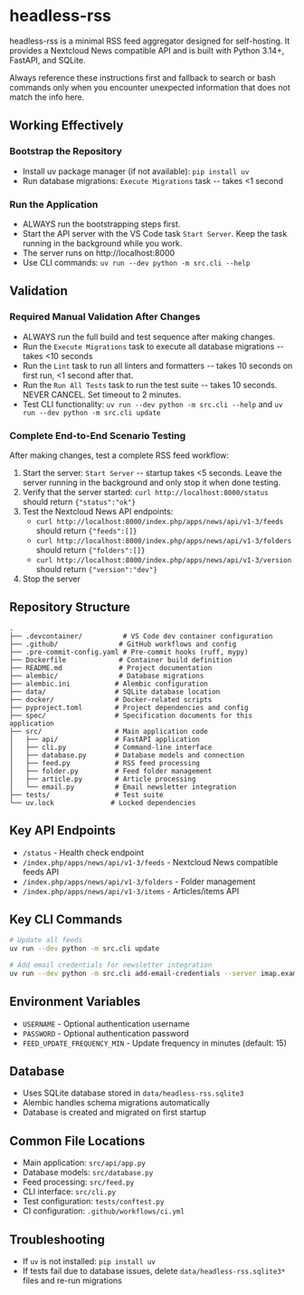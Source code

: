 # headless-rss

headless-rss is a minimal RSS feed aggregator designed for self-hosting. It provides a Nextcloud News compatible API and is built with Python 3.14+, FastAPI, and SQLite.

Always reference these instructions first and fallback to search or bash commands only when you encounter unexpected information that does not match the info here.

## Working Effectively

### Bootstrap the Repository
- Install uv package manager (if not available): `pip install uv`
- Run database migrations: `Execute Migrations` task -- takes <1 second

### Run the Application
- ALWAYS run the bootstrapping steps first.
- Start the API server with the VS Code task `Start Server`. Keep the task running in the background while you work.
- The server runs on http://localhost:8000
- Use CLI commands: `uv run --dev python -m src.cli --help`

## Validation

### Required Manual Validation After Changes
- ALWAYS run the full build and test sequence after making changes.
- Run the `Execute Migrations` task to execute all database migrations -- takes <10 seconds
- Run the `Lint` task to run all linters and formatters -- takes 10 seconds on first run, <1 second after that.
- Run the `Run All Tests` task to run the test suite -- takes 10 seconds. NEVER CANCEL. Set timeout to 2 minutes.
- Test CLI functionality: `uv run --dev python -m src.cli --help` and `uv run --dev python -m src.cli update`

### Complete End-to-End Scenario Testing
After making changes, test a complete RSS feed workflow:
1. Start the server: `Start Server` -- startup takes <5 seconds. Leave the server running in the background and only stop it when done testing.
2. Verify that the server started: `curl http://localhost:8000/status` should return `{"status":"ok"}`
3. Test the Nextcloud News API endpoints:
   - `curl http://localhost:8000/index.php/apps/news/api/v1-3/feeds` should return `{"feeds":[]}`
   - `curl http://localhost:8000/index.php/apps/news/api/v1-3/folders` should return `{"folders":[]}`
   - `curl http://localhost:8000/index.php/apps/news/api/v1-3/version` should return `{"version":"dev"}`
4. Stop the server

## Repository Structure
```
.
├── .devcontainer/          # VS Code dev container configuration
├── .github/               # GitHub workflows and config
├── .pre-commit-config.yaml # Pre-commit hooks (ruff, mypy)
├── Dockerfile             # Container build definition
├── README.md              # Project documentation
├── alembic/               # Database migrations
├── alembic.ini           # Alembic configuration
├── data/                 # SQLite database location
├── docker/               # Docker-related scripts
├── pyproject.toml        # Project dependencies and config
├── spec/                 # Specification documents for this application
├── src/                  # Main application code
│   ├── api/              # FastAPI application
│   ├── cli.py            # Command-line interface
│   ├── database.py       # Database models and connection
│   ├── feed.py           # RSS feed processing
│   ├── folder.py         # Feed folder management
│   ├── article.py        # Article processing
│   └── email.py          # Email newsletter integration
├── tests/                # Test suite
└── uv.lock              # Locked dependencies
```

## Key API Endpoints
- `/status` - Health check endpoint
- `/index.php/apps/news/api/v1-3/feeds` - Nextcloud News compatible feeds API
- `/index.php/apps/news/api/v1-3/folders` - Folder management
- `/index.php/apps/news/api/v1-3/items` - Articles/items API

## Key CLI Commands
```bash
# Update all feeds
uv run --dev python -m src.cli update

# Add email credentials for newsletter integration
uv run --dev python -m src.cli add-email-credentials --server imap.example.com --port 993 --username user@example.com --password yourpassword
```

## Environment Variables
- `USERNAME` - Optional authentication username
- `PASSWORD` - Optional authentication password
- `FEED_UPDATE_FREQUENCY_MIN` - Update frequency in minutes (default: 15)

## Database
- Uses SQLite database stored in `data/headless-rss.sqlite3`
- Alembic handles schema migrations automatically
- Database is created and migrated on first startup

## Common File Locations
- Main application: `src/api/app.py`
- Database models: `src/database.py`
- Feed processing: `src/feed.py`
- CLI interface: `src/cli.py`
- Test configuration: `tests/conftest.py`
- CI configuration: `.github/workflows/ci.yml`

## Troubleshooting
- If `uv` is not installed: `pip install uv`
- If tests fail due to database issues, delete `data/headless-rss.sqlite3*` files and re-run migrations
